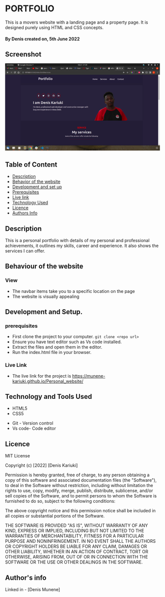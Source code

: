  # PORTFOLIO

 This is a movers website with a landing page and a property page. It is designed purely using HTML and CSS concepts.

#### By **Denis** created on, 5th June 2022

## Screenshot
   ![image](./assets/images/Screenshot%20from%202022-06-05%2021-20-33.png)


## Table of Content

- [Description](#description)
- [Behavior of the website](#siteBehavior)
- [Development and set up](#setUp)
- [Prerequisites](#Prerequisites)
- [Live link](#Live-Link)
- [Technology Used](#technology-Used)
- [Licence](#licence)
- [Authors Info](#Authors-info)

## Description

This is a personal portfolio with details of my personal and professional achievements, it outlines my skills, career and experience. It also shows the services I can offer.

## Behaviour of the website
### View
+ The navbar items take you to a specific location on the page
+ The website is visually appealing


## Development and Setup.

### prerequisites
+ First clone the project to your computer. ```git clone <repo url>```
+ Ensure you have text editor such as Vs code installed.
+ Extract the files and open them in the editor.
+ Run the index.html file in your browser.


### Live Link
* The live link for the project is https://munene-kariuki.github.io/Personal_website/

## Technology and Tools Used

+ HTML5
+ CSS5
- Git - Version control
- Vs code- Code editor


## Licence
MIT License

Copyright (c) [2022] [Denis Kariuki]

Permission is hereby granted, free of charge, to any person obtaining a copy
of this software and associated documentation files (the "Software"), to deal
in the Software without restriction, including without limitation the rights
to use, copy, modify, merge, publish, distribute, sublicense, and/or sell
copies of the Software, and to permit persons to whom the Software is
furnished to do so, subject to the following conditions:

The above copyright notice and this permission notice shall be included in all
copies or substantial portions of the Software.

THE SOFTWARE IS PROVIDED "AS IS", WITHOUT WARRANTY OF ANY KIND, EXPRESS OR
IMPLIED, INCLUDING BUT NOT LIMITED TO THE WARRANTIES OF MERCHANTABILITY,
FITNESS FOR A PARTICULAR PURPOSE AND NONINFRINGEMENT. IN NO EVENT SHALL THE
AUTHORS OR COPYRIGHT HOLDERS BE LIABLE FOR ANY CLAIM, DAMAGES OR OTHER
LIABILITY, WHETHER IN AN ACTION OF CONTRACT, TORT OR OTHERWISE, ARISING FROM,
OUT OF OR IN CONNECTION WITH THE SOFTWARE OR THE USE OR OTHER DEALINGS IN THE
SOFTWARE.

## Author's info
Linked in - [Denis Munene]